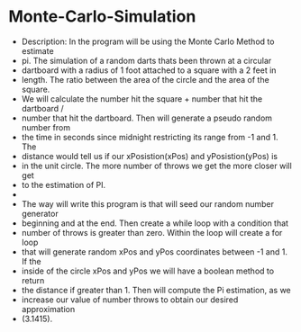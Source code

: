 # Monte-Carlo-Simulation

 * Description: In the program will be using the Monte Carlo Method to estimate
 * pi. The simulation of a random darts thats been thrown at a circular
 * dartboard with a radius of 1 foot attached to a square with a 2 feet in
 * length. The ratio between the area of the circle and the area of the square.
 * We will calculate the number hit the square + number that hit the dartboard /
 * number that hit the dartboard. Then will generate a pseudo random number from
 * the time in seconds since midnight restricting its range from -1 and 1. The
 * distance would tell us if our xPosistion(xPos) and yPosistion(yPos) is 
 * in the unit circle. The more number of throws we get the more closer will get
 * to the estimation of PI.
 * 
 * The way will write this program is that will seed our random number generator
 * beginning and at the end. Then create a while loop with a condition that 
 * number of throws is greater than zero. Within the loop will create a for loop
 * that will generate random xPos and yPos coordinates between -1 and 1. If the 
 * inside of the circle xPos and yPos we will have a boolean method to return
 * the distance if greater than 1. Then will compute the Pi estimation, as we 
 * increase our value of number throws to obtain our desired approximation
 * (3.1415).
